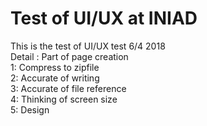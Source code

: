 # Test of UI/UX at INIAD 
This is the test of UI/UX test 6/4 2018  
Detail : Part of page creation  
1: Compress to zipfile  
2: Accurate of writing  
3: Accurate of file reference  
4: Thinking of screen size  
5: Design

